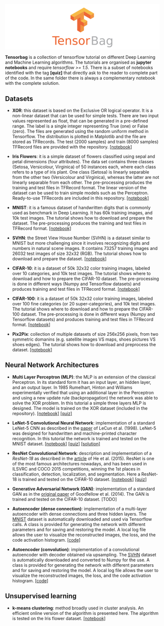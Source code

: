 
<p align="center">
<img src="./etc/img/logo.png" width="800">
</p>

**Tensorbag** is a collection of tensorflow tutorial on different Deep Learning and Machine Learning algorithms. The tutorials are organised as **jupyter notebooks** and require *tensorflow >= 1.5*. There is a subset of notebooks identified with the tag **[quiz]** that directly ask to the reader to complete part of the code. In the same folder there is always a complementary notebook with the complete solution.

Datasets
---------

- **XOR**: this dataset is based on the Exclusive OR logical operator. It is a non-linear dataset that can be used for simple tests. There are two input values represented as float, that can be generated in a pre-defined range. The label is a single integer representing True (one) or False (zero). The files are generated using the random uniform method in Tensorflow. The distribution is plotted in Matplotlib and the file are stored as TFRecords. The test (2000 samples) and train (8000 samples) TFRecord files are provided with the repository. [[notebook]](./xor/xor.ipynb)

- **Iris Flowers**: it is a simple dataset of flowers classified using sepal and petal dimensions (four attributes). The data set contains three classes (Setosa, Versicolour, Virginica) of 50 instances each, where each class refers to a type of iris plant. One class (Setosa) is linearly separable from the other two (Versicolour and Virginica), whereas the latter are not linearly separable from each other. The pre-processing produces the training and test files in TFRecord format. The linear version of the dataset can be used to train simple models such as the Perceptron. Ready-to-use TFRecords are included in this repository. [[notebook]](./iris/iris.ipynb)

- **MNIST**: it is a famous dataset of handwritten digits that is commonly used as benchmark in Deep Learning. It has 60k training images, and 10k test images. The tutorial shows how to download and prepare the dataset. The pre-processing produces the training and test files in TFRecord format. [[notebook]](./mnist/mnist.ipynb)

- **SVHN**: the Street View House Number (SVHN) is a dataset similar to MNIST but more challenging since it involves recognizing digits and numbers in natural scene images. It contains 73257 training images and 26032 test images of size 32x32 (RGB). The tutorial shows how to download and prepare the dataset. [[notebook]](./svhn/svhn.ipynb)

- **CIFAR-10**: it is a dataset of 50k 32x32 color training images, labeled over 10 categories, and 10k test images. The tutorial shows where to download and how to prepare the CIFAR-10 dataset. The pre-processing is done in different ways (Numpy and Tensorflow datasets) and produces training and test files in TFRecord format. [[notebook]](./cifar10/cifar10.ipynb)

- **CIFAR-100**: it is a dataset of 50k 32x32 color training images, labeled over 100 fine categories (or 20 super-categories), and 10k test images. The tutorial shows where to download and how to prepare the CIFAR-100 dataset. The pre-processing is done in different ways (Numpy and Tensorflow datasets) and produces training and test files in TFRecord format. [[notebook]](./cifar100/cifar100.ipynb)

- **Pix2Pix**: collection of multiple datasets of size 256x256 pixels, from two symmetric domanins (e.g. satellite images VS maps, shoes pictures VS shoes edges). The tutorial shows how to download and preprocess the dataset. [[notebook]](./pix2pix/pix2pix.ipynb)

Neural Network Architectures
-----------------------------

- **Multi Layer Perceptron (MLP)**: the MLP is an extension of the classical Perceptron. In its standard form it has an input layer, an hidden layer, and an output layer. In 1985 Rumelhart, Hinton and Williams experimentally verified that using an additional layer in the Perceptron and using a new update rule (backpropagation) the network was able to solve the XOR problem. In this tutorial a simple three layers MLP is designed. The model is trained on the XOR dataset (included in the repository). [[notebook]](./mlp/mlp.ipynb) [[quiz]](./mlp/mlp_quiz.ipynb)

- **LeNet-5 Convolutional Neural Network**: implementation of a standard LeNet-5 CNN as described in the [paper](http://www.dengfanxin.cn/wp-content/uploads/2016/03/1998Lecun.pdf) of LeCun et al. (1998). LeNet-5 was designed for handwritten and machine-printed character recognition. In this tutorial the network is trained and tested on the MNIST dataset. [[notebook]](./lenet5/lenet5.ipynb) [[quiz]](./lenet5/lenet5_quiz.ipynb) [[solution]](./lenet5/lenet5_solution.py)

- **ResNet Convolutional Network**: description and implementation of a *ResNet-18* as described in the [article](https://arxiv.org/pdf/1512.03385.pdf) of He et al. (2015). ResNet is one of the most famous architectures nowadays, and has been used in ILSVRC and COCO 2015 competitions, winning the 1st places in classification, detection, localization, and segmentation. Here a ResNet-18 is trained and tested on the CIFAR-10 dataset. [[notebook]](./resnet/resnet.ipynb) [[quiz]](./resnet/resnet_quiz.ipynb)

- **Generative Adversarial Network (GAN)**: implementation of a standard GAN as in the [original paper](https://arxiv.org/pdf/1406.2661.pdf) of Goodfellow et al. (2014). The GAN is trained and tested on the CIFAR-10 dataset. [TODO]

- **Autoencoder (dense connection)**: implementation of a multi-layer autoencoder with dense connections and three hidden layers. The [MNIST](./mnist/mnist.ipynb) dataset is automatically downloaded and used via Tensorflow calls. A class is provided for generating the network with different parameters and for saving and restoring the model. A local log file allows the user to visualize the reconstructed images, the loss, and the code activation histogram. [[code]](./dae/autoencoder.py)

- **Autoencoder (convolution)**: implementation of a convolutional autoencoder with decoder obtained via upsampling. The [SVHN](./svhn/svhn.ipynb) dataset is automatically downloaded and converted to Numpy for the use. A class is provided for generating the network with different parameters and for saving and restoring the model. A local log file allows the user to visualize the reconstructed images, the loss, and the code activation histogram. [[code]](./cae/autoencoder.py)

Unsupervised learning
------------------------

- **k-means clustering**: method broadly used in cluster analysis. An efficient online version of the algorithm is presented here. The algorithm is tested on the Iris flower dataset. [[notebook]](./kmeans/kmeans.ipynb)








